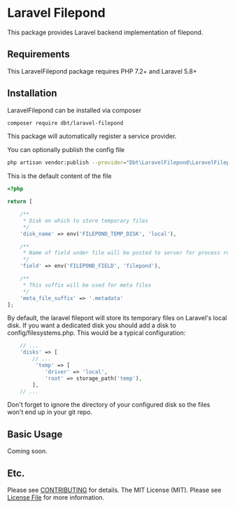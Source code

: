 # Laravel Filepond

This package provides Laravel backend implementation of filepond.

## Requirements
This LaravelFilepond package requires PHP 7.2+ and Laravel 5.8+

## Installation

LaravelFilepond can be installed via composer

```bash
composer require dbt/laravel-filepond
```
This package will automatically register a service provider.

You can optionally publish the config file
```bash
php artisan vendor:publish --provider="Dbt\LaravelFilepond\LaravelFilepondServiceProvider" --tag="config"
```
This is the default content of the file

```php
<?php

return [

    /**
     * Disk on which to store temporary files
     */
    'disk_name' => env('FILEPOND_TEMP_DISK', 'local'),

    /**
     * Name of field under file will be posted to server for process request
     */
    'field' => env('FILEPOND_FIELD', 'filepond'),

    /**
     * This suffix will be used for meta files
     */
    'meta_file_suffix' => '.metadata'
];

```

By default, the laravel filepont will store its temporary files on Laravel's local disk. If you want a dedicated disk you should add a disk to config/filesystems.php. This would be a typical configuration:
```php
    // ...
    'disks' => [
        // ...
         'temp' => [
            'driver' => 'local',
            'root' => storage_path('temp'),
        ],
    // ...
```
Don't forget to ignore the directory of your configured disk so the files won't end up in your git repo.

## Basic Usage
Coming soon.

## Etc.

Please see [CONTRIBUTING](CONTRIBUTING.md) for details.
The MIT License (MIT). Please see [License File](LICENSE.md) for more information.
